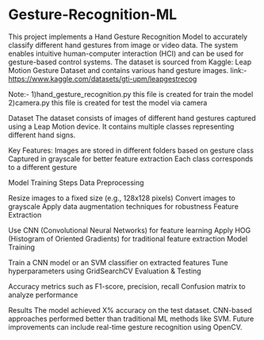# Gesture-Recognition-ML

This project implements a Hand Gesture Recognition Model to accurately classify different hand gestures from image or video data. The system enables intuitive human-computer interaction (HCI) and can be used for gesture-based control systems.
The dataset is sourced from Kaggle: Leap Motion Gesture Dataset and contains various hand gesture images.
link:-https://www.kaggle.com/datasets/gti-upm/leapgestrecog

Note:- 1)hand_gesture_recognition.py this file is created for train the model
       2)camera.py this file is created for test the model via camera

Dataset
The dataset consists of images of different hand gestures captured using a Leap Motion device. It contains multiple classes representing different hand signs.

Key Features:
Images are stored in different folders based on gesture class
Captured in grayscale for better feature extraction
Each class corresponds to a different gesture

Model Training Steps
Data Preprocessing

Resize images to a fixed size (e.g., 128x128 pixels)
Convert images to grayscale
Apply data augmentation techniques for robustness
Feature Extraction

Use CNN (Convolutional Neural Networks) for feature learning
Apply HOG (Histogram of Oriented Gradients) for traditional feature extraction
Model Training

Train a CNN model or an SVM classifier on extracted features
Tune hyperparameters using GridSearchCV
Evaluation & Testing

Accuracy metrics such as F1-score, precision, recall
Confusion matrix to analyze performance

Results
The model achieved X% accuracy on the test dataset.
CNN-based approaches performed better than traditional ML methods like SVM.
Future improvements can include real-time gesture recognition using OpenCV.
